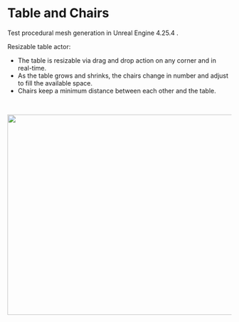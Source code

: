 # Table and Chairs
Test procedural mesh generation in Unreal Engine 4.25.4 .

Resizable table actor:
* The table is resizable via drag and drop action on any corner and in real-time.
* As the table grows and shrinks, the chairs change in number and adjust to fill the available space.
* Chairs keep a minimum distance between each other and the table.

</br>
<p align="center">
<img src="https://raw.githubusercontent.com/pikumb94/TableAndChairs/master/Resources/SampleVideo.gif" width="800" height="450" />
</p>